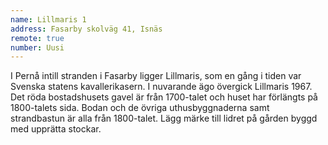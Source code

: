 ```yaml
---
name: Lillmaris 1
address: Fasarby skolväg 41, Isnäs
remote: true
number: Uusi
---
```

I Pernå intill stranden i Fasarby ligger Lillmaris, som en gång i tiden var Svenska statens kavallerikasern. I nuvarande 
ägo övergick Lillmaris 1967. Det röda bostadshusets gavel är från 1700-talet och huset har förlängts på 1800-talets sida. 
Bodan och de övriga uthusbyggnaderna samt strandbastun är alla från 1800-talet. Lägg märke till lidret på gården byggd 
med upprätta stockar.
